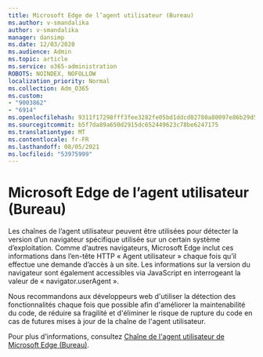 ```yaml
---
title: Microsoft Edge de l’agent utilisateur (Bureau)
ms.author: v-smandalika
author: v-smandalika
manager: dansimp
ms.date: 12/03/2020
ms.audience: Admin
ms.topic: article
ms.service: o365-administration
ROBOTS: NOINDEX, NOFOLLOW
localization_priority: Normal
ms.collection: Adm_O365
ms.custom:
- "9003862"
- "6914"
ms.openlocfilehash: 9311f17298fff3fee3282fe05bd1ddcd02780a80097e86b29d56ffd575a9a571
ms.sourcegitcommit: b5f7da89a650d2915dc652449623c78be6247175
ms.translationtype: MT
ms.contentlocale: fr-FR
ms.lasthandoff: 08/05/2021
ms.locfileid: "53975999"
---
```

# <a name="microsoft-edge-user-agent-string-desktop"></a>Microsoft Edge de l’agent utilisateur (Bureau)

Les chaînes de l’agent utilisateur peuvent être utilisées pour détecter la version d’un navigateur spécifique utilisée sur un certain système d’exploitation. Comme d’autres navigateurs, Microsoft Edge inclut ces informations dans l’en-tête HTTP « Agent utilisateur » chaque fois qu’il effectue une demande d’accès à un site. Les informations sur la version du navigateur sont également accessibles via JavaScript en interrogeant la valeur de « navigator.userAgent ».

Nous recommandons aux développeurs web d'utiliser la détection des fonctionnalités chaque fois que possible afin d'améliorer la maintenabilité du code, de réduire sa fragilité et d'éliminer le risque de rupture du code en cas de futures mises à jour de la chaîne de l'agent utilisateur.

Pour plus d’informations, consultez [Chaîne de l'agent utilisateur de Microsoft Edge (Bureau)](https://docs.microsoft.com/microsoft-edge/web-platform/user-agent-string).